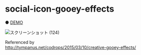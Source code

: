 # social-icon-gooey-effects

● <a href="https://hisamikurita.github.io/social-icon-gooey-effects/dist">DEMO</a>

![スクリーンショット (124)](https://user-images.githubusercontent.com/47776346/73117843-e5b56e00-3f8e-11ea-85d4-9da84f03612b.png)

Referenced by<br>
http://tympanus.net/codrops/2015/03/10/creative-gooey-effects/
